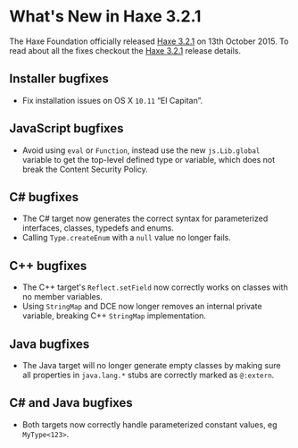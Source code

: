 [_template]: ../templates/roundup.html
[date]: / "2015-08-31 08:42:00"
[modified]: / "2015-10-13 14:45:00"
[published]: / "2015-10-13 15:00:00"
[“”]: a ""
# What's New in Haxe 3.2.1

The Haxe Foundation officially released [Haxe 3.2.1][l1] on 13th October 2015.
To read about all the fixes checkout the [Haxe 3.2.1][l1] release details.

## Installer bugfixes

- Fix installation issues on OS X `10.11` “El Capitan”.

## JavaScript bugfixes

- Avoid using `eval` or `Function`, instead use the new `js.Lib.global` variable to
get the top-level defined type or variable, which does not break the Content Security Policy.

## C# bugfixes

- The C# target now generates the correct syntax for parameterized interfaces, 
classes, typedefs and enums.
- Calling `Type.createEnum` with a `null` value no longer fails.

## C++ bugfixes

- The C++ target's `Reflect.setField` now correctly works on classes with no
member variables.
- Using `StringMap` and DCE now longer removes an internal private variable, breaking
C++ `StringMap` implementation.

## Java bugfixes

- The Java target will no longer generate empty classes by making sure all
properties in `java.lang.*` stubs are correctly marked as `@:extern`.

## C# and Java bugfixes

- Both targets now correctly handle parameterized constant values, eg `MyType<123>`.

[l1]: http://haxe.org/download/version/3.2.1/ "Haxe 3.2.1 release details"